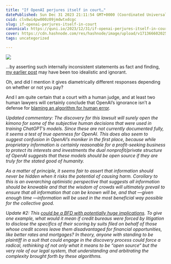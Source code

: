 ```yaml
---
title: "If OpenAI perjures itself in court…"
datePublished: Sun Dec 31 2023 21:11:54 GMT+0000 (Coordinated Universal Time)
cuid: clv8wi4pw000z09jmdwtxdcgc
slug: if-openai-perjures-itself-in-court
canonical: https://quni.io/2023/12/31/if-openai-perjures-itself-in-court/
cover: https://cdn.hashnode.com/res/hashnode/image/upload/v1713666020257/1cab4947-3760-4b9c-8dcb-7c7fc277a03f.jpeg
tags: uncategorized

---
```


![](https://cdn.hashnode.com/res/hashnode/image/upload/v1713666019115/11aca15a-3cf9-4b43-aed7-81a54fcad167.jpeg)

…by asserting such internally inconsistent statements as fact and finding, [my earlier post](https://quni.io/2023/12/29/copyright-knowledge-synthesis-and-large-language-models-implications-of-the-new-york-times-lawsuit-against-openai/) may have been too idealistic and ignorant.

Oh, and did I mention it gives diametrically different responses depending on whether or not you pay?

And I am quite certain that a court with a human judge, and at least two human lawyers will certainly conclude that OpenAI’s ignorance isn’t a defense for [blaming an algorithm for human error](https://quni.io/2023/12/31/the-problem-isnt-ai-its-us/).

_Updated commentary: The discovery for this lawsuit will surely open the kimono for some of the subjective human decisions that were used in training ChatGPT’s models. Since these are not currently documented fully, it seems a test of true openness for OpenAI. This does also seem to suggest confusion in OpenAI’s moniker in the first place, because while proprietary information is certainly reasonable for a profit-seeking business to protect its interests and investments the dual nonprofit/private structure of OpenAI suggests that these models should be open source if they are truly for the stated good of humanity._

_As a matter of principle, it seems fair to assert that information should never be hidden when it risks the potential of causing harm. Corollary to this is an overarching optimistic perspective that suggests all information should be knowable and that the wisdom of crowds will ultimately prevail to ensure that all information that can be known will be, and that —given enough time —information will be used in the most beneficial way possible for the collective good._

_Update #2: This [could be a BFD with potentially huge implications](https://quni.io/2024/01/01/the-legal-implications-of-opening-proprietary-algorithms-exploring-technology-public-policy-and-the-legal-system/). To give one example, what would it mean if credit bureaus were forced by litigation to disclose the specifics of their scoring by suits filed on behalf of those whose credit scores leave them disadvantaged for financial opportunities, like better rates and mortgages? In theory, anyone with standing to be plaintiff in a suit that could engage in the discovery process could force a radical, rethinking of not only what it means to be “open source“ but the very role of our legal system, that understanding and arbitrating the complexity brought forth by these algorithms._